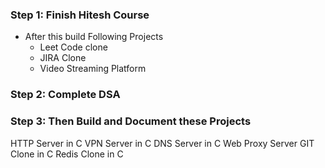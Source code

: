 ### Step 1: Finish Hitesh Course
- After this build Following Projects
  - Leet Code clone
  - JIRA Clone
  - Video Streaming Platform
### Step 2: Complete DSA
### Step 3: Then Build and Document these Projects 
HTTP Server in C
VPN Server in C
DNS Server in C
Web Proxy Server
GIT Clone in C
Redis Clone in C